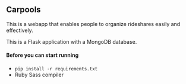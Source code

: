 Carpools
--------

This is a webapp that enables people to organize rideshares easily and
effectively.

This is a Flask application with a MongoDB database.

#### Before you can start running

* `pip install -r requirements.txt`
* Ruby Sass compiler
